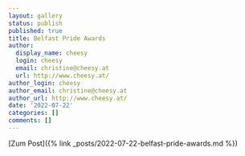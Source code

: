 ```yaml
---
layout: gallery
status: publish
published: true
title: Belfast Pride Awards
author:
  display_name: cheesy
  login: cheesy
  email: christine@cheesy.at
  url: http://www.cheesy.at/
author_login: cheesy
author_email: christine@cheesy.at
author_url: http://www.cheesy.at/
date: '2022-07-22'
categories: []
comments: []
---
```


[Zum Post]({% link _posts/2022-07-22-belfast-pride-awards.md %})

